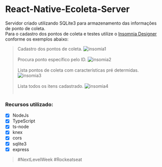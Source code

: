 # React-Native-Ecoleta-Server
Servidor criado utilizando SQLite3 para armazenamento das informações de ponto de coleta.
<br/>Para o cadastro dos pontos de coleta e testes utilize o [Insomnia Designer](https://insomnia.rest/download/) conforme os exemplos abaixo:<br/>
>Cadastro dos pontos de coleta.
![insomia1](https://user-images.githubusercontent.com/37723303/85294978-ab84c580-b475-11ea-969b-45ff5d8925aa.jpg)<br/><br/>
>Procura ponto específico pelo ID.
![insomia2](https://user-images.githubusercontent.com/37723303/85294979-ab84c580-b475-11ea-8b05-6548d224c5be.jpg)<br/><br/>
>Lista pontos de coleta com características pré determidas.
![insomia3](https://user-images.githubusercontent.com/37723303/85294982-ac1d5c00-b475-11ea-9f8c-f4a2e2d568d2.jpg)<br/><br/>
>Lista todos os itens cadastrado.
![insomia4](https://user-images.githubusercontent.com/37723303/85295139-e5ee6280-b475-11ea-868f-0dfc0af455e9.jpg)<br/><br/>


### Recursos utilizado:
- [x] NodeJs
- [x] TypeScript
- [x] ts-node
- [x] knex
- [x] cors
- [x] sqlite3
- [x] express 
 
>#NextLevelWeek #Rockeatseat
